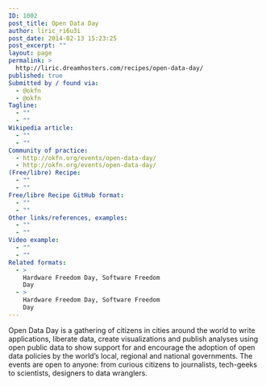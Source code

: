 ```yaml
---
ID: 1002
post_title: Open Data Day
author: liric_ri6u3i
post_date: 2014-02-13 15:23:25
post_excerpt: ""
layout: page
permalink: >
  http://liric.dreamhosters.com/recipes/open-data-day/
published: true
Submitted by / found via:
  - @okfn
  - @okfn
Tagline:
  - ""
  - ""
Wikipedia article:
  - ""
  - ""
Community of practice:
  - http://okfn.org/events/open-data-day/
  - http://okfn.org/events/open-data-day/
(Free/libre) Recipe:
  - ""
  - ""
Free/libre Recipe GitHub format:
  - ""
  - ""
Other links/references, examples:
  - ""
  - ""
Video example:
  - ""
  - ""
Related formats:
  - >
    Hardware Freedom Day, Software Freedom
    Day
  - >
    Hardware Freedom Day, Software Freedom
    Day
---
```

Open Data Day is a gathering of citizens in cities around the world 
to write applications, liberate data, create visualizations and publish 
analyses using open public data to show support for and encourage the 
adoption of open data policies by the world’s local, regional and 
national governments.
The events are open to anyone: from curious citizens to journalists, tech-geeks to scientists, designers to data wranglers.